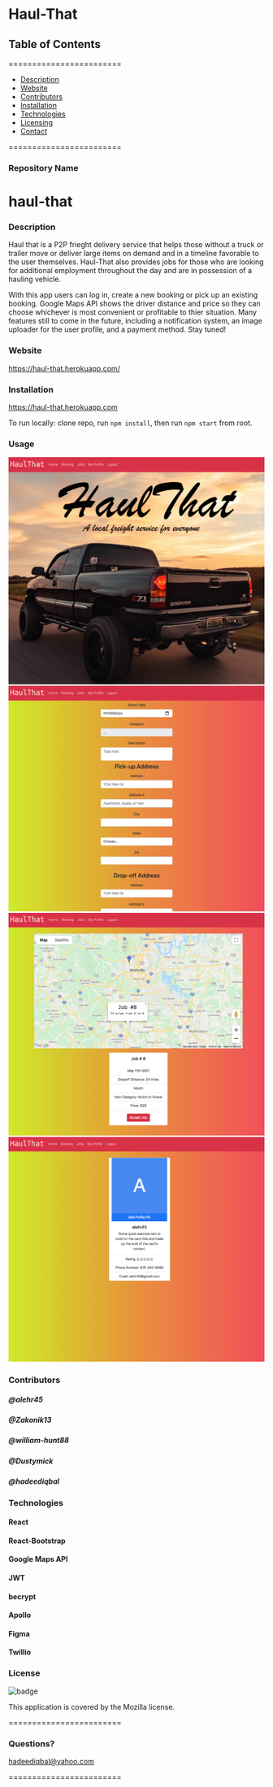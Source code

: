 
# Haul-That


## **Table of Contents**
========================
* [Description](#description)
* [Website](#website)
* [Contributors](#contributors)
* [Installation](#installation)
* [Technologies](#Technologies)
* [Licensing](#Licenses)
* [Contact](#questions)

========================

### **Repository Name**  
# haul-that

### **Description**  
Haul that is a P2P frieght delivery service that helps those without a truck or trailer move or deliver large items on demand and in a timeline favorable to the user themselves. Haul-That also provides jobs for those who are looking for additional employment throughout the day and are in possession of a hauling vehicle.

With this app users can log in, create a new booking or pick up an existing booking. Google Maps API shows the driver distance and price so they can choose whichever is most convenient or profitable to thier situation. Many features still to come in the future, including a notification system, an image uploader for the user profile, and a payment method. Stay tuned!

### **Website**  
https://haul-that.herokuapp.com/

### **Installation**
https://haul-that.herokuapp.com


To run locally:
clone repo, 
run `npm install`,
then run `npm start` from root.


### **Usage**  
![Alt text](./screenshot1.png)
![Alt text](./screenshot2.png)
![Alt text](./screenshot3.png)
![Alt text](./screenshot4.png)


### **Contributors**  
##### @alehr45
##### @Zakonik13
##### @william-hunt88
##### @Dustymick
##### @hadeediqbal


### **Technologies**  
#### React
#### React-Bootstrap
#### Google Maps API
#### JWT
#### becrypt
#### Apollo
#### Figma
#### Twillio

### **License**  
![badge](https://img.shields.io/badge/license-Mozilla-brightgreen)  

This application is covered by the Mozilla license. 

========================

### Questions?
hadeediqbal@yahoo.com



========================

